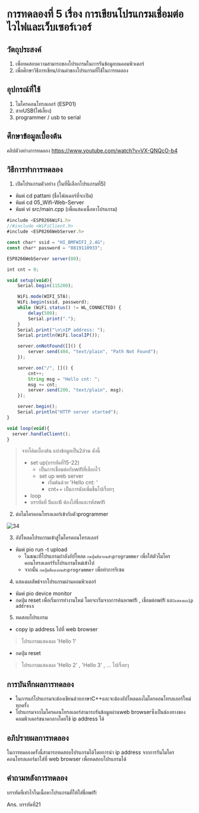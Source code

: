 # การทดลองที่ 5 เรื่อง การเขียนโปรแกรมเชื่อมต่อไวไฟและเว็บเซอร์เวอร์
## วัตถุประสงค์
1. เพื่อทดสอบความสามารถของโปรแกรมในการรันข้อมูลบนคอมพิวเตอร์
2. เพื่อศึกษาวิธีการเขียน/อ่านค่าของโปรแกรมที่ใช้ในการทดลอง
## อุปกรณ์ที่ใช้
1. ไมโครคอนโทรลเลอร์ (ESP01)
2. สายUSB(ไฟเลี้ยง)
3. programmer / usb to serial
## ศึกษาข้อมูลเบื้องต้น
คลิปตัวอย่างการทดลอง https://www.youtube.com/watch?v=VX-QNQcO-b4
## วิธีการทำการทดลอง
1. เปิดโปรแกรมตัวอย่าง (ในที่นี้เลือกโปรแกรมที่5)
* พิมพ์ cd pattani (ชื่อโฟลเดอร์ที่จะเปิด)
* พิมพ์ cd 05_Wifi-Web-Server
* พิมพ์ vi src/main.cpp (เพื่อแสดงเนื้อหาโปรแกรม)
```javascript
#include <ESP8266WiFi.h>
//#include <WiFiClient.h>
#include <ESP8266WebServer.h>

const char* ssid = "HI_BMFWIFI_2.4G";
const char* password = "0819110933";

ESP8266WebServer server(80);

int cnt = 0;

void setup(void){
	Serial.begin(115200);

	WiFi.mode(WIFI_STA);
	WiFi.begin(ssid, password);
	while (WiFi.status() != WL_CONNECTED) {
		delay(500);
		Serial.print(".");
	}
	Serial.print("\n\nIP address: ");
	Serial.println(WiFi.localIP());

	server.onNotFound([]() {
		server.send(404, "text/plain", "Path Not Found");
	});

	server.on("/", []() {
		cnt++;
		String msg = "Hello cnt: ";
		msg += cnt;
		server.send(200, "text/plain", msg);
	});

	server.begin();
	Serial.println("HTTP server started");
}

void loop(void){
  server.handleClient();
}
```
> จากโค้ดเบื้องต้น แบ่งข้อมูลเป็น2ส่วน ดังนี้
> * set up(บรรทัดที่15-22) 
>   * เป็นการเชื่อมต่อกับwifiที่เลือกไว้
>   * set up web server
>     * เริ่มต้นด้วย 'Hello cnt: '
>     * cnt++ เป็นการนับเพิ่มขึ้นไปเรื่อยๆ
> * loop
> * บรรทัดที่ 5และ6 ต้องใส่ชื่อและรหัสwifi
2. ต่อไมโครคอนโทรลเลอร์เข้ากับตัวprogrammer

![34](https://user-images.githubusercontent.com/80879818/112374420-a7dbe300-8d14-11eb-986b-0d5a6e19da30.jpg)

3. อัปโหลดโปรแกรมเข้าสู่ไมโครคอนโทรลเลอร์
* พิมพ์ pio run -t upload
  * ในขณะที่โปรแกรมกำลังอัปโหลด `กดปุ่มสีดำบนตัวprogrammer` เพื่อให้ตัวไมโครคอนโทรลเลอร์รับโปรแกรมใหม่เข้าไป
  * จากนั้น `กดปุ่มสีแดงบนตัวprogrammer` เพื่อทำการรีเซต
4. แสดงผลลัพธ์จากโปรแกรมผ่านคอมพิวเตอร์
* พิมพ์ pio device monitor
* กดปุ่ม reset เพื่อเริ่มการทำงานใหม่ โดยจะเริ่มจากการค้นหาwifi , เชื่อมต่อwifi และ`แสดงผลip address`
5. ทดสอบโปรแกรม
* copy ip address ไปที่ web browser 
> โปรแกรมแสดงผล 'Hello 1'
* กดปุ่ม reset
> โปรแกรมแสดงผล 'Hello 2' , 'Hello 3' , ... ไปเรื่อยๆ
## การบันทึกผลการทดลอง
* ในการแก้โปรแกรมจะต้องเขียนด้วยภาษาC++และจะต้องอัปโหลดลงไมโครคอนโทรลเลอร์ใหม่ทุกครั้ง
* โปรแกรมจากไมโครคอนโทรลเลอร์สามารถรันข้อมูลผ่านweb browserซึ่งเป็นช่องทางของคอมพิวเตอร์ขนาดกลางโดยใช้ ip address ได้
## อภิปรายผลการทดลอง
ในการทดลองครั้งนี้สามารถทดสอบโปรแกรมได้โดยการนำ ip address จากการรันไมโครคอนโทรลเลอร์มาใส่ที่ web browser เพื่อทดสอบโปรแกรมได้
## คำถามหลังการทดลอง
บรรทัดที่เท่าไรในเนื้อหาโปรแกรมที่ให้ใส่ชื่อwifi

Ans. บรรทัดที่21
